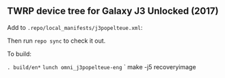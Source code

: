 
## TWRP device tree for Galaxy J3 Unlocked (2017)

Add to `.repo/local_manifests/j3popelteue.xml`:


<?xml version="1.0" encoding="UTF-8"?>
<manifest>
	<project path="device/samsung/j3popelteue" name="android_device_samsung_j3popelteue" remote="TeamWin" revision="android-6.0" />
</manifest>


Then run `repo sync` to check it out.

To build:

` . build/en* `
` lunch omni_j3popelteue-eng `
` make -j5 recoveryimage 

